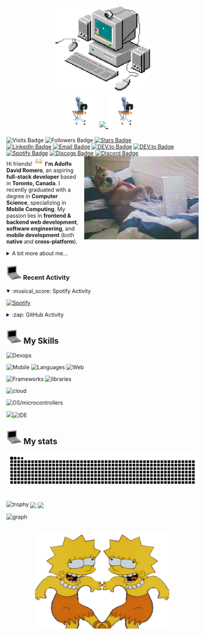<h1 align="center">
    <img src="https://github.com/Adolfo-David-Romero/Adolfo-David-Romero/blob/main/assets/pixel-desktop.gif" width="250">
    <br>
    <img src="https://github.com/Adolfo-David-Romero/Adolfo-David-Romero/blob/main/assets/thinky-skeleton.gif" width="90">
    <a href="https://git.io/typing-svg">
        <img src="https://readme-typing-svg.herokuapp.com/?lines=Hi+i'm+David+....;Nice+to+meet+you👋;I+CODE!&center=true&size=30">
    </a>
    <img src="https://github.com/Adolfo-David-Romero/Adolfo-David-Romero/blob/main/assets/thinky-skeleton.gif" width="90">
</h1>

<p>
    <!--Git Stat Badges-->
    <a target="_blank"><img src="https://visitor-badge.laobi.icu/badge?page_id=Adolfo-David-Romero.Adolfo-David-Romero" alt="Visits Badge"></a>
    <a target="_blank"><img src="https://img.shields.io/github/followers/Adolfo-David-Romero?style=social" alt="Followers Badge"></a>
    <a href="https://github.com/Adolfo-David-Romero/Adolfo-David-Romero/stargazers" target="_blank"><img src="https://img.shields.io/github/stars/Adolfo-David-Romero/Adolfo-David-Romero?style=social" alt="Stars Badge"></a>
    <br>
    <!--Contact + Socials Badges-->
    <a href="https://www.linkedin.com/in/Adolfo-David-Romero" target="_blank"><img src="https://img.shields.io/badge/LinkedIn-Adolfo_David_Romero-blue?logo=linkedin&logoColor=white" alt="LinkedIn Badge"></a>
    <a href="mailto:a.davidromero@icloud.com"><img src="https://img.shields.io/badge/Email-red?logo=gmail&logoColor=white" alt="Email Badge"></a>
        <a href="https://dev.to/adolfo-david-romero" target="_blank"><img src="https://img.shields.io/badge/-DEV.to-white?logo=dev.to&logoColor=black" alt="DEV.to Badge"></a>
        <a href="https://stackoverflow.com/users/29489473/david" target="_blank"><img src="https://img.shields.io/badge/-Stack_Overflow-F58025?logo=stackoverflow&logoColor=black" alt="DEV.to Badge"></a>
    <a href="https://open.spotify.com/user/dankhill_" target="_blank" rel="noopener noreferrer"><img src="https://img.shields.io/badge/-Spotify-1DB954?logo=spotify&logoColor=white" alt="Spotify Badge"></a>
    <a href="https://www.discogs.com/user/MangoMero" target="_blank"><img src="https://img.shields.io/badge/Discogs-white?logo=discogs&logoColor=black" alt="Discogs Badge"></a>
    <a href="https://discordapp.com/users/o621081720396972052" target="_blank"><img src="https://img.shields.io/badge/Discord-blue?logo=discord&logoColor=black" alt="Discord Badge"></a>
<img src="https://github.com/Adolfo-David-Romero/Adolfo-David-Romero/blob/main/assets/coding-shiba.gif" 
         alt="Coding Shiba" 
         width="300" 
         align="right"
         style="margin-left: 15px;"><br>
Hi friends! <img src="https://github.com/Adolfo-David-Romero/Adolfo-David-Romero/blob/main/assets/peace-hands.gif" width="25" height="25"> <strong>I'm Adolfo David Romero</strong>, an aspiring <strong>full-stack developer</strong> based in <strong>Toronto, Canada</strong>. I recently graduated with a degree in <strong>Computer Science</strong>, specializing in <strong>Mobile Computing</strong>. My passion lies in <strong>frontend & backend web development</strong>, <strong>software engineering</strong>, and <strong>mobile development</strong> (both <strong>native</strong> and <strong>cross-platform</strong>). <br>
<details>
    <summary>A bit more about me...</summary>
<br>Outside of coding, I'm a multi-instrumentalist musician with a love for all kinds of music — you’ll probably find me in line for upcoming concerts (because the front row is always worth it!). I also enjoy diving into literature and sci-fi/fantasy books, so if you have any great recommendations, send them my way! 🙌📚</p>
<img src="https://github.com/Adolfo-David-Romero/Adolfo-David-Romero/blob/main/assets/interstellar-5555.gif"></details>

<h3><img src="https://github.com/Adolfo-David-Romero/Adolfo-David-Romero/blob/main/assets/retro-laptop.gif" width="40"> Recent Activity</h3>

<details open>
  <summary>:musical_score: Spotify Activity</summary>
    
  [![Spotify](https://spotify-now-playing-adolfo-david-romeros-projects.vercel.app/api/spotify?background_color=0d1117&border_color=ffffff)](https://open.spotify.com/user/dankhill_)
  
</details>

<details close>
  <summary>:zap: GitHub Activity</summary>
    
<!--START_SECTION:activity-->
1. ❗ Opened issue [#1](https://github.com/Adolfo-David-Romero/ARchive/issues/1) in [Adolfo-David-Romero/ARchive](https://github.com/Adolfo-David-Romero/ARchive)
<!--END_SECTION:activity-->

</details>

<h2><img src="https://github.com/Adolfo-David-Romero/Adolfo-David-Romero/blob/main/assets/retro-laptop.gif" width="40"> My Skills</h2>

<!--![Git](https://img.shields.io/badge/-Git-black?style=flat-square&logo=git)
![GitHub](https://img.shields.io/badge/-GitHub-181717?style=flat-square&logo=github)
![GitLab](https://img.shields.io/badge/-GitLab-FCA121?style=flat-square&logo=gitlab)
![BitBucket](https://img.shields.io/badge/-BitBucket-darkblue?style=flat-square&logo=bitbucket)
![Jira](https://img.shields.io/badge/Jira-blue?style=flat-square&logo=jirasoftware)
![Docker](https://img.shields.io/badge/-Docker-black?style=flat-square&logo=docker)
<br>
![Swift](https://img.shields.io/badge/-Swift-black?style=flat-square&logo=swift)
![Kotlin](https://img.shields.io/badge/-Kotlin-black?style=flat-square&logo=kotlin)
![React Native](https://img.shields.io/badge/-React_Native-black?style=flat-square&logo=react)
![.NET](https://img.shields.io/badge/-.NET-purple?style=flat-square&logo=.net)
![Expo](https://img.shields.io/badge/-Expo-red?style=flat-square&logo=expo)
<br>
![JavaScript](https://img.shields.io/badge/-JavaScript-black?style=flat-square&logo=javascript)
![Java](https://img.shields.io/badge/-Java-E34A86?style=flat-square&logo=java)
![Python](https://img.shields.io/badge/-Python-black?style=flat-square&logo=Python)
![C++](https://img.shields.io/badge/-C++-00599C?style=flat-square&logo=c++)
![C](https://img.shields.io/badge/-C-00599C?style=flat-square&logo=c)
![C#](https://img.shields.io/badge/-CSharp-00599C?style=flat-square)
![TypeScript](https://img.shields.io/badge/-TypeScript-00599C?style=flat-square&logo=typescript)
<br>
![Bootstrap](https://img.shields.io/badge/-Bootstrap-007ACC?style=flat-square&logo=bootstrap)
![JQuery](https://img.shields.io/badge/-JQuery-00599C?style=flat-square&logo=JQuery)
![React](https://img.shields.io/badge/-React-black?style=flat-square&logo=react)
![HTML5](https://img.shields.io/badge/-HTML5-E34F26?style=flat-square&logo=html5&logoColor=white)
![CSS3](https://img.shields.io/badge/-CSS3-1572B6?style=flat-square&logo=css3)
<br>
![Nodejs](https://img.shields.io/badge/-Nodejs-black?style=flat-square&logo=Node.js)
![MySQL](https://img.shields.io/badge/-MySQL-black?style=flat-square&logo=mysql)
![MongoDB](https://img.shields.io/badge/-MongoDB-black?style=flat-square&logo=mongodb)
![PostgreSQL](https://img.shields.io/badge/-PostgreSQL-green?style=flat-square&logo=postgresql)
<br>
![Pandas](https://img.shields.io/badge/-Pandas-green?style=flat-square&logo=Pandas&logoColor=black)
![TensorFlow](https://img.shields.io/badge/-TensorFlow-black?style=flat-square&logo=TensorFlow)
<br>
![Amazon AWS](https://img.shields.io/badge/Amazon%20AWS-darkblue?style=flat-square&logo=amazonwebservices)
![Microsoft Azure](https://img.shields.io/badge/Microsoft%20Azure-orange?style=flat-square&logo=microsoft-azure)
![Google Cloud](https://img.shields.io/badge/Google%20Cloud-white?style=flat-square&logo=googlecloud)
<br>
![Raspberry Pi](https://img.shields.io/badge/-Raspberry%20Pi-C51A4A?style=flat-square&logo=Raspberry-Pi)
![Arduino](https://img.shields.io/badge/-Arduino-teal?style=flat-square&logo=Arduino)
<br>-->
![Devops](https://skillicons.dev/icons?i=git,github,bitbucket,docker)

![Mobile](https://skillicons.dev/icons?i=swift,kotlin,react,flutter,dotnet)
![Languages](https://skillicons.dev/icons?i=java,python,c,cpp,cs)
![Web](https://skillicons.dev/icons?i=js,ts,html,css)

![Frameworks](https://skillicons.dev/icons?i=graphql,jquery,bootstrap,nodejs,mysql,mongodb,postgres)
![libraries](https://skillicons.dev/icons?i=tensorflow)

![cloud](https://skillicons.dev/icons?i=gcp,aws,firebase,azure)

![OS/microcontrollers](https://skillicons.dev/icons?i=apple,linux,windows,raspberrypi,arduino)

<!--IDE-->
<img src="https://cdn.jsdelivr.net/gh/devicons/devicon@latest/icons/xcode/xcode-original.svg" width="50"/>![IDE](https://skillicons.dev/icons?i=androidstudio,clion,idea,matlab,rider,visualstudio,vscode,webstorm,sublime,figma)


          
          
          
          

<!--Stats-->
<h2><img src="https://github.com/Adolfo-David-Romero/Adolfo-David-Romero/blob/main/assets/retro-laptop.gif" width="40"> My stats</h2>
<picture>
  <source
    media="(prefers-color-scheme: dark)"
    srcset="https://raw.githubusercontent.com/adolfo-david-romero/adolfo-david-romero/output/github-contribution-grid-snake-dark.svg"
  />
  <source
    media="(prefers-color-scheme: light)"
    srcset="https://raw.githubusercontent.com/adolfo-david-romero/adolfo-david-romero/output/github-contribution-grid-snake.svg"
  />
  <img
    alt="github contribution grid snake animation"
    src="https://raw.githubusercontent.com/adolfo-david-romero/adolfo-david-romero/output/github-contribution-grid-snake.svg"
  />
</picture>

![trophy](https://github-profile-trophy.vercel.app/?username=adolfo-david-romero&theme=onedark&row=1)
<a>
  <img height=200 align="center" src="https://github-readme-stats-adolfo-david-romeros-projects.vercel.app/api?username=Adolfo-David-Romero&show_icons=true&theme=radical&card_width=320" />
</a>
<a>
  <img height=200 align="center" src="https://github-readme-stats-adolfo-david-romeros-projects.vercel.app/api/top-langs/?username=adolfo-david-romero&layout=compact&hide_progress=false&theme=radical&card_width=320" />
</a>

![graph](https://github-readme-activity-graph.vercel.app/graph?username=adolfo-david-romero&theme=rouge-dark&bg_color=20232a&hide_border=false)
<h2 align="center"><img src="https://github.com/Adolfo-David-Romero/Adolfo-David-Romero/blob/main/assets/trippy-lisa.gif"></h2>
